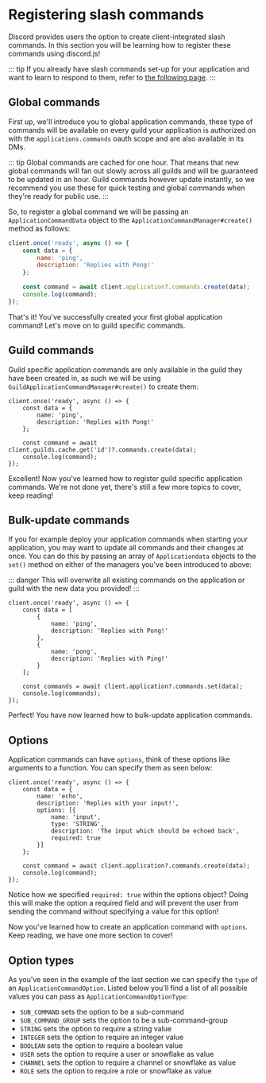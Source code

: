 # Registering slash commands

Discord provides users the option to create client-integrated slash commands. In this section you will be learning how to register these commands using discord.js!

::: tip
If you already have slash commands set-up for your application and want to learn to respond to them, refer to [the following page](/interactions/replying-to-slash-commands/).
:::


## Global commands

First up, we'll introduce you to global application commands, these type of commands will be available on every guild your application is authorized on with the `applications.commands` oauth scope and are also available in its DMs.

::: tip
Global commands are cached for one hour. That means that new global commands will fan out slowly across all guilds and will be guaranteed to be updated in an hour. Guild commands however update instantly, so we recommend you use these for quick testing and global commands when they're ready for public use.
:::

So, to register a global command we will be passing an `ApplicationCommandData` object to the `ApplicationCommandManager#create()` method as follows:

```js
client.once('ready', async () => {
	const data = {
		name: 'ping',
		description: 'Replies with Pong!'
	};

	const command = await client.application?.commands.create(data);
	console.log(command);
});
```

That's it! You've successfully created your first global application command! Let's move on to guild specific commands.


## Guild commands

Guild specific application commands are only available in the guild they have been created in, as such we will be using `GuildApplicationCommandManager#create()` to create them:

```js{7}
client.once('ready', async () => {
	const data = {
		name: 'ping',
		description: 'Replies with Pong!'
	};

	const command = await client.guilds.cache.get('id')?.commands.create(data);
	console.log(command);
});
```

Excellent! Now you've learned how to register guild specific application commands. We're not done yet, there's still a few more topics to cover, keep reading!


## Bulk-update commands

If you for example deploy your application commands when starting your application, you may want to update all commands and their changes at once. You can do this by passing an array of `Applicationdata` objects to the `set()` method on either of the managers you've been introduced to above: 

::: danger
This will overwrite all existing commands on the application or guild with the new data you provided!
:::

```js{2-11,13-14}
client.once('ready', async () => {
	const data = [
		{
			name: 'ping',
			description: 'Replies with Pong!'
		},
		{
			name: 'pong',
			description: 'Replies with Ping!'
		}
	];

	const commands = await client.application?.commands.set(data);
	console.log(commands);
});
```

Perfect! You have now learned how to bulk-update application commands. 


## Options

Application commands can have `options`, think of these options like arguments to a function. You can specify them as seen below:

```js{5-10}
client.once('ready', async () => {
	const data = {
		name: 'echo',
		description: 'Replies with your input!',
		options: [{
    		name: 'input',
    		type: 'STRING',
    		description: 'The input which should be echoed back',
    		required: true
		}]
	};

	const command = await client.application?.commands.create(data);
	console.log(command);
});
```

Notice how we specified `required: true` within the options object? Doing this will make the option a required field and will prevent the user from sending the command without specifying a value for this option!

Now you've learned how to create an application command with `options`. Keep reading, we have one more section to cover!

## Option types

As you've seen in the example of the last section we can specify the `type` of an `ApplicationCommandOption`. Listed below you'll find a list of all possible values you can pass as `ApplicationCommandOptionType`:

* `SUB_COMMAND` sets the option to be a sub-command
* `SUB_COMMAND_GROUP` sets the option to be a sub-command-group
* `STRING` sets the option to require a string value
* `INTEGER` sets the option to require an integer value
* `BOOLEAN` sets the option to require a boolean value
* `USER` sets the option to require a user or snowflake as value
* `CHANNEL` sets the option to require a channel or snowflake as value
* `ROLE` sets the option to require a role or snowflake as value
